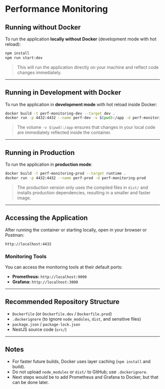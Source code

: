 # Performance Monitoring

## Running without Docker

To run the application **locally without Docker** (development mode with hot reload):

```bash
npm install
npm run start:dev
```

> This will run the application directly on your machine and reflect code changes immediately.

---

## Running in Development with Docker

To run the application in **development mode** with hot reload inside Docker:

```bash
docker build -t perf-monitoring-dev --target dev .
docker run -p 4432:4432 --name perf-dev -v $(pwd):/app -d perf-monitoring-dev
```

> The volume `-v $(pwd):/app` ensures that changes in your local code are immediately reflected inside the container.

---

## Running in Production

To run the application in **production mode**:

```bash
docker build -t perf-monitoring-prod --target runtime .
docker run -p 4432:4432 --name perf-prod -d perf-monitoring-prod
```

> The production version only uses the compiled files in `dist/` and installs production dependencies, resulting in a smaller and faster image.

---

## Accessing the Application

After running the container or starting locally, open in your browser or Postman:

```
http://localhost:4432
```

### Monitoring Tools

You can access the monitoring tools at their default ports:

- **Prometheus:** `http://localhost:9090`
- **Grafana:** `http://localhost:3000`

---

## Recommended Repository Structure

- `Dockerfile` (or `Dockerfile.dev` / `Dockerfile.prod`)
- `.dockerignore` (to ignore `node_modules`, `dist`, and sensitive files)
- `package.json` / `package-lock.json`
- NestJS source code (`src/`)

---

## Notes

- For faster future builds, Docker uses layer caching (`npm install` and build).
- Do not upload `node_modules` or `dist/` to GitHub; use `.dockerignore`.
- Next steps would be to add Prometheus and Grafana to Docker, but that can be done later.


